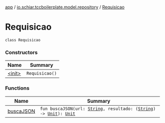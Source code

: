 [app](../../index.md) / [io.schiar.tccboilerplate.model.repository](../index.md) / [Requisicao](./index.md)

# Requisicao

`class Requisicao`

### Constructors

| Name | Summary |
|---|---|
| [&lt;init&gt;](-init-.md) | `Requisicao()` |

### Functions

| Name | Summary |
|---|---|
| [buscaJSON](busca-j-s-o-n.md) | `fun buscaJSON(url: `[`String`](https://kotlinlang.org/api/latest/jvm/stdlib/kotlin/-string/index.html)`, resultado: (`[`String`](https://kotlinlang.org/api/latest/jvm/stdlib/kotlin/-string/index.html)`) -> `[`Unit`](https://kotlinlang.org/api/latest/jvm/stdlib/kotlin/-unit/index.html)`): `[`Unit`](https://kotlinlang.org/api/latest/jvm/stdlib/kotlin/-unit/index.html) |
